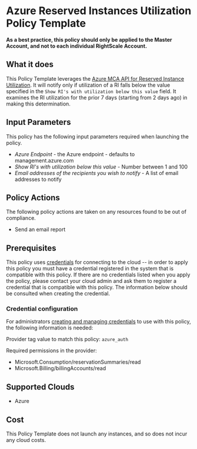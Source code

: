 # Azure Reserved Instances Utilization Policy Template

**As a best practice, this policy should only be applied to the Master Account, and not to each individual RightScale Account.**

## What it does

This Policy Template leverages the [Azure MCA API for Reserved Instance Utilization](https://docs.microsoft.com/en-us/rest/api/consumption/reservations-summaries/list?tabs=HTTP). It will notify only if utilization of a RI falls below the value specified in the `Show RI's with utilization below this value` field. It examines the RI utilization for the prior 7 days (starting from 2 days ago) in making this determination.

## Input Parameters

This policy has the following input parameters required when launching the policy.

- *Azure Endpoint* - the Azure endpoint - defaults to management.azure.com
- *Show RI's with utilization below this value* - Number between 1 and 100
- *Email addresses of the recipients you wish to notify* - A list of email addresses to notify

## Policy Actions

The following policy actions are taken on any resources found to be out of compliance.

- Send an email report

## Prerequisites

This policy uses [credentials](https://docs.flexera.com/flexera/EN/Automation/ManagingCredentialsExternal.htm)
for connecting to the cloud -- in order to apply this policy you must have a credential registered in the system that is compatible with this policy. If there are no
credentials listed when you apply the policy, please contact your cloud admin and ask them to register a credential that is compatible with this policy. The information below should be consulted when creating the credential.

### Credential configuration

For administrators [creating and managing credentials](https://docs.flexera.com/flexera/EN/Automation/ManagingCredentialsExternal.htm) to use with this policy, the following information is needed:

Provider tag value to match this policy: `azure_auth`

Required permissions in the provider:

- Microsoft.Consumption/reservationSummaries/read
- Microsoft.Billing/billingAccounts/read

## Supported Clouds

- Azure

## Cost

This Policy Template does not launch any instances, and so does not incur any cloud costs.
